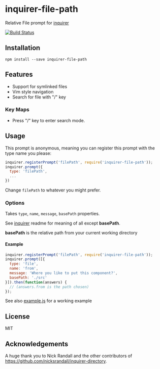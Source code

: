 # inquirer-file-path

Relative File prompt for [inquirer](https://github.com/SBoudrias/Inquirer.js)

[![Build Status](https://travis-ci.org/nicksrandall/inquirer-directory.svg)](https://travis-ci.org/nicksrandall/inquirer-directory)

## Installation

```
npm install --save inquirer-file-path
```

## Features
- Support for symlinked files
- Vim style navigation
- Search for file with "/" key

### Key Maps
- Press "/" key to enter search mode.

## Usage


This prompt is anonymous, meaning you can register this prompt with the type name you please:

```javascript
inquirer.registerPrompt('filePath', require('inquirer-file-path'));
inquirer.prompt({
  type: 'filePath',
  ...
})
```

Change `filePath` to whatever you might prefer.

### Options

Takes `type`, `name`, `message`, `basePath` properties.

See [inquirer](https://github.com/SBoudrias/Inquirer.js) readme for meaning of all except **basePath**.

**basePath** is the relative path from your current working directory

#### Example

```javascript
inquirer.registerPrompt('filePath', require('inquirer-file-path'));
inquirer.prompt([{
  type: 'file',
  name: 'from',
  message: 'Where you like to put this component?',
  basePath: './src'
}]).then(function(answers) {
  // (answers.from is the path chosen)
});
```

See also [example.js](https://github.com/bmbarker/inquirer-file-path-path/blob/master/example.js) for a working example

## License

MIT

## Acknowledgements
A huge thank you to Nick Randall and the other contributors of https://github.com/nicksrandall/inquirer-directory.
